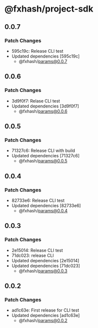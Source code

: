 # @fxhash/project-sdk

## 0.0.7

### Patch Changes

- 595c19c: Release CLI test
- Updated dependencies [595c19c]
  - @fxhash/params@0.0.7

## 0.0.6

### Patch Changes

- 3d9f0f7: Relase CLI test
- Updated dependencies [3d9f0f7]
  - @fxhash/params@0.0.6

## 0.0.5

### Patch Changes

- 71327c6: Release CLI with build
- Updated dependencies [71327c6]
  - @fxhash/params@0.0.5

## 0.0.4

### Patch Changes

- 82733e6: Release CLI test
- Updated dependencies [82733e6]
  - @fxhash/params@0.0.4

## 0.0.3

### Patch Changes

- 2e15014: Release CLI test
- 71dc023: release CLI
- Updated dependencies [2e15014]
- Updated dependencies [71dc023]
  - @fxhash/params@0.0.3

## 0.0.2

### Patch Changes

- ad1c63e: First release for CLI test
- Updated dependencies [ad1c63e]
  - @fxhash/params@0.0.2
